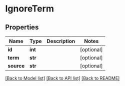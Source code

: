 # IgnoreTerm

## Properties
Name | Type | Description | Notes
------------ | ------------- | ------------- | -------------
**id** | **int** |  | [optional] 
**term** | **str** |  | [optional] 
**source** | **str** |  | [optional] 

[[Back to Model list]](../README.md#documentation-for-models) [[Back to API list]](../README.md#documentation-for-api-endpoints) [[Back to README]](../README.md)


